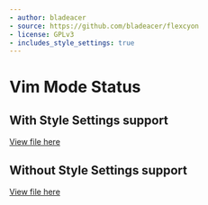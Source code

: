 ```yaml
---
- author: bladeacer
- source: https://github.com/bladeacer/flexcyon
- license: GPLv3
- includes_style_settings: true
---
```

# Vim Mode Status

## With Style Settings support
[View file here](./vim-mode-status-w-style-settings.css)

## Without Style Settings support
[View file here](./vim-mode-status.css)
